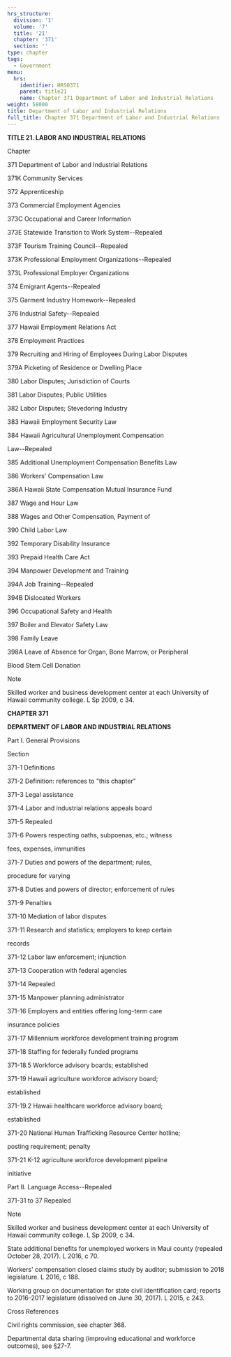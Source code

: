 ```yaml
---
hrs_structure:
  division: '1'
  volume: '7'
  title: '21'
  chapter: '371'
  section: ''
type: chapter
tags:
  - Government
menu:
  hrs:
    identifier: HRS0371
    parent: title21
    name: Chapter 371 Department of Labor and Industrial Relations
weight: 58000
title: Department of Labor and Industrial Relations
full_title: Chapter 371 Department of Labor and Industrial Relations
---
```

**TITLE 21\. LABOR AND INDUSTRIAL RELATIONS**

Chapter

371 Department of Labor and Industrial Relations

371K Community Services

372 Apprenticeship

373 Commercial Employment Agencies

373C Occupational and Career Information

373E Statewide Transition to Work System--Repealed

373F Tourism Training Council--Repealed

373K Professional Employment Organizations--Repealed

373L Professional Employer Organizations

374 Emigrant Agents--Repealed

375 Garment Industry Homework--Repealed

376 Industrial Safety--Repealed

377 Hawaii Employment Relations Act

378 Employment Practices

379 Recruiting and Hiring of Employees During Labor Disputes

379A Picketing of Residence or Dwelling Place

380 Labor Disputes; Jurisdiction of Courts

381 Labor Disputes; Public Utilities

382 Labor Disputes; Stevedoring Industry

383 Hawaii Employment Security Law

384 Hawaii Agricultural Unemployment Compensation

Law--Repealed

385 Additional Unemployment Compensation Benefits Law

386 Workers' Compensation Law

386A Hawaii State Compensation Mutual Insurance Fund

387 Wage and Hour Law

388 Wages and Other Compensation, Payment of

390 Child Labor Law

392 Temporary Disability Insurance

393 Prepaid Health Care Act

394 Manpower Development and Training

394A Job Training--Repealed

394B Dislocated Workers

396 Occupational Safety and Health

397 Boiler and Elevator Safety Law

398 Family Leave

398A Leave of Absence for Organ, Bone Marrow, or Peripheral

Blood Stem Cell Donation

Note

Skilled worker and business development center at each University of Hawaii community college. L Sp 2009, c 34.

**CHAPTER 371**

**DEPARTMENT OF LABOR AND INDUSTRIAL RELATIONS**

Part I. General Provisions

Section

371-1 Definitions

371-2 Definition: references to "this chapter"

371-3 Legal assistance

371-4 Labor and industrial relations appeals board

371-5 Repealed

371-6 Powers respecting oaths, subpoenas, etc.; witness

fees, expenses, immunities

371-7 Duties and powers of the department; rules,

procedure for varying

371-8 Duties and powers of director; enforcement of rules

371-9 Penalties

371-10 Mediation of labor disputes

371-11 Research and statistics; employers to keep certain

records

371-12 Labor law enforcement; injunction

371-13 Cooperation with federal agencies

371-14 Repealed

371-15 Manpower planning administrator

371-16 Employers and entities offering long-term care

insurance policies

371-17 Millennium workforce development training program

371-18 Staffing for federally funded programs

371-18.5 Workforce advisory boards; established

371-19 Hawaii agriculture workforce advisory board;

established

371-19.2 Hawaii healthcare workforce advisory board;

established

371-20 National Human Trafficking Resource Center hotline;

posting requirement; penalty

371-21 K-12 agriculture workforce development pipeline

initiative

Part II. Language Access--Repealed

371-31 to 37 Repealed

Note

Skilled worker and business development center at each University of Hawaii community college. L Sp 2009, c 34.

State additional benefits for unemployed workers in Maui county (repealed October 28, 2017). L 2016, c 70.

Workers' compensation closed claims study by auditor; submission to 2018 legislature. L 2016, c 188.

Working group on documentation for state civil identification card; reports to 2016-2017 legislature (dissolved on June 30, 2017). L 2015, c 243.

Cross References

Civil rights commission, see chapter 368.

Departmental data sharing (improving educational and workforce outcomes), see §27-7.